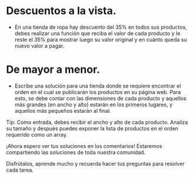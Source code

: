  # Descuentos a la vista. 
 - En una tienda de ropa hay descuento del 35% en todos sus productos, debes realizar una función que reciba el valor de cada producto y le reste el 35% para mostrar luego su valor original y en cuánto queda su nuevo valor a pagar.

 # De mayor a menor.

- Escribe una solución para una tienda donde se requiere encontrar el orden en el cual se publicarán los productos en su página web. Para esto, se debe contar con las dimensiones de cada producto y aquellos más grandes (en ancho y alto) estarán en los primeros lugares, y aquellos más pequeños estarán al final.

Tip: Como entrada, debes recibir el ancho y alto de cada producto. Analiza su tamaño y después puedes exponer la lista de productos en el orden requerido como un array.

¡Ahora espero ver tus soluciones en los comentarios! Estaremos compartiendo las soluciones de toda nuestra comunidad.

Disfrútalos, aprende mucho y recuerda hacer tus preguntas para resolver cada tarea.